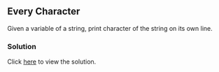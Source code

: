 ## Every Character

Given a variable of a string, print character of the string on its own line.

### Solution

Click [here](solutions/loops/every_char.md) to view the solution.
